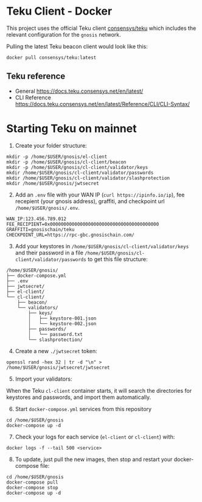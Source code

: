 # Teku Client - Docker

This project uses the official Teku client [consensys/teku](https://hub.docker.com/r/consensys/teku) which includes the relevant configuration for the `gnosis` network.

Pulling the latest Teku beacon client would look like this: 

```
docker pull consensys/teku:latest
```

## Teku reference

- General https://docs.teku.consensys.net/en/latest/
- CLI Reference https://docs.teku.consensys.net/en/latest/Reference/CLI/CLI-Syntax/

# Starting Teku on mainnet

1. Create your folder structure:

```
mkdir -p /home/$USER/gnosis/el-client
mkdir -p /home/$USER/gnosis/cl-client/beacon
mkdir -p /home/$USER/gnosis/cl-client/validator/keys
mkdir /home/$USER/gnosis/cl-client/validator/passwords
mkdir /home/$USER/gnosis/cl-client/validator/slashprotection
mkdir /home/$USER/gnosis/jwtsecret
```

2. Add an `.env` file with your WAN IP (`curl https://ipinfo.io/ip`), fee recepient (your gnosis address), graffiti, and checkpoint url `/home/$USER/gnosis/.env`.

```
WAN_IP:123.456.789.012
FEE_RECIPIENT=0x0000000000000000000000000000000000000000
GRAFFITI=gnosischain/teku
CHECKPOINT_URL=https://rpc-gbc.gnosischain.com/
```

3. Add your keystores in `/home/$USER/gnosis/cl-client/validator/keys` and their password in a file `/home/$USER/gnosis/cl-client/validator/passwords` to get this file structure:

```
/home/$USER/gnosis/
├── docker-compose.yml
├── .env
├── jwtsecret/
├── el-client/
└── cl-client/
    ├── beacon/
    └── validators/
        ├── keys/
        │   ├── keystore-001.json
        │   └── keystore-002.json
        ├── passwords/
        │   └── password.txt
        └── slashprotection/
```

4. Create a new `./jwtsecret` token:

```
openssl rand -hex 32 | tr -d "\n" > /home/$USER/gnosis/jwtsecret/jwtsecret
```

5. Import your validators:

When the Teku `cl-client` container starts, it will search the directories for keystores and passwords, and import them automatically.

6. Start `docker-compose.yml` services from this repository

```
cd /home/$USER/gnosis
docker-compose up -d
```

7. Check your logs for each service (`el-client` or `cl-client`) with:

```
docker logs -f --tail 500 <service>
```

8. To update, just pull the new images, then stop and restart your docker-compose file:
```
cd /home/$USER/gnosis
docker-compose pull
docker-compose stop
docker-compose up -d
```
